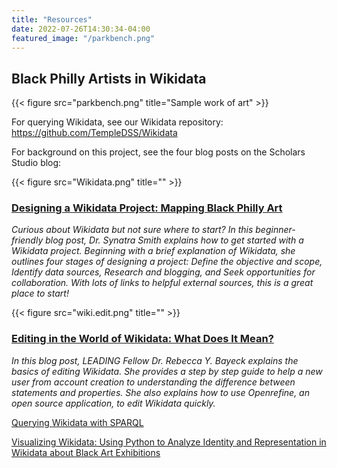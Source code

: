 ```yaml
---
title: "Resources"
date: 2022-07-26T14:30:34-04:00
featured_image: "/parkbench.png"
---
```


## Black Philly Artists in Wikidata

{{< figure src="parkbench.png" title="Sample work of art" >}}

For querying Wikidata, see our Wikidata repository: https://github.com/TempleDSS/Wikidata


For background on this project, see the four blog posts on the Scholars Studio blog:

{{< figure src="Wikidata.png" title="" >}}

### [Designing a Wikidata Project: Mapping Black Philly Art](https://sites.temple.edu/tudsc/2021/12/15/designing-wikidata/)

*Curious about Wikidata but not sure where to start? In this beginner-friendly blog post, Dr. Synatra Smith explains how to get started with a Wikidata project. Beginning with a brief explanation of Wikidata, she outlines four stages of designing a project: Define the objective and scope, Identify data sources, Research and blogging, and Seek opportunities for collaboration. With lots of links to helpful external sources, this is a great place to start!*


{{< figure src="wiki.edit.png" title="" >}}

### [Editing in the World of Wikidata: What Does It Mean?](https://sites.temple.edu/tudsc/2021/12/15/editing-wikidata/)

*In this blog post, LEADING Fellow Dr. Rebecca Y. Bayeck explains the basics of editing Wikidata. She provides a step by step guide to help a new user from account creation to understanding the difference between statements and properties. She also explains how to use Openrefine, an open source application, to edit Wikidata quickly.*

[Querying Wikidata with SPARQL](https://sites.temple.edu/tudsc/2021/12/15/querying-wikidata/)

[Visualizing Wikidata: Using Python to Analyze Identity and Representation in Wikidata about Black Art Exhibitions](https://sites.temple.edu/tudsc/2022/01/24/visualizing-wikidata-using-python-to-analyze-identity-and-representation-in-wikidata-about-black-art-exhibitions/)
